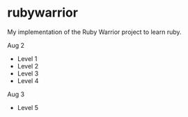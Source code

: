 rubywarrior
===========

My implementation of the Ruby Warrior project to learn ruby.

Aug 2
* Level 1
* Level 2
* Level 3
* Level 4


Aug 3
* Level 5
